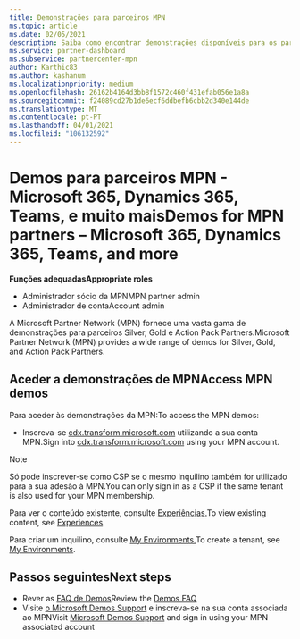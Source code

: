 ```yaml
---
title: Demonstrações para parceiros MPN
ms.topic: article
ms.date: 02/05/2021
description: Saiba como encontrar demonstrações disponíveis para os parceiros MPN Silver, Gold e Action Pack.
ms.service: partner-dashboard
ms.subservice: partnercenter-mpn
author: Karthic83
ms.author: kashanum
ms.localizationpriority: medium
ms.openlocfilehash: 26162b4164d3bb8f1572c460f431efab056e1a8a
ms.sourcegitcommit: f24089cd27b1de6ecf6ddbefb6cbb2d340e144de
ms.translationtype: MT
ms.contentlocale: pt-PT
ms.lasthandoff: 04/01/2021
ms.locfileid: "106132592"
---
```

# <a name="demos-for-mpn-partners--microsoft-365-dynamics-365-teams-and-more"></a><span data-ttu-id="26f59-103">Demos para parceiros MPN - Microsoft 365, Dynamics 365, Teams, e muito mais</span><span class="sxs-lookup"><span data-stu-id="26f59-103">Demos for MPN partners – Microsoft 365, Dynamics 365, Teams, and more</span></span>

<span data-ttu-id="26f59-104">**Funções adequadas**</span><span class="sxs-lookup"><span data-stu-id="26f59-104">**Appropriate roles**</span></span>

- <span data-ttu-id="26f59-105">Administrador sócio da MPN</span><span class="sxs-lookup"><span data-stu-id="26f59-105">MPN partner admin</span></span>
- <span data-ttu-id="26f59-106">Administrador de conta</span><span class="sxs-lookup"><span data-stu-id="26f59-106">Account admin</span></span>

<span data-ttu-id="26f59-107">A Microsoft Partner Network (MPN) fornece uma vasta gama de demonstrações para parceiros Silver, Gold e Action Pack Partners.</span><span class="sxs-lookup"><span data-stu-id="26f59-107">Microsoft Partner Network (MPN) provides a wide range of demos for Silver, Gold, and Action Pack Partners.</span></span>

## <a name="access-mpn-demos"></a><span data-ttu-id="26f59-108">Aceder a demonstrações de MPN</span><span class="sxs-lookup"><span data-stu-id="26f59-108">Access MPN demos</span></span>

<span data-ttu-id="26f59-109">Para aceder às demonstrações da MPN:</span><span class="sxs-lookup"><span data-stu-id="26f59-109">To access the MPN demos:</span></span>

- <span data-ttu-id="26f59-110">Inscreva-se [cdx.transform.microsoft.com](https://cdx.transform.microsoft.com/) utilizando a sua conta MPN.</span><span class="sxs-lookup"><span data-stu-id="26f59-110">Sign into [cdx.transform.microsoft.com](https://cdx.transform.microsoft.com/) using your MPN account.</span></span>

>[!NOTE]
><span data-ttu-id="26f59-111">Só pode inscrever-se como CSP se o mesmo inquilino também for utilizado para a sua adesão à MPN.</span><span class="sxs-lookup"><span data-stu-id="26f59-111">You can only sign in as a CSP if the same tenant is also used for your MPN membership.</span></span>

<span data-ttu-id="26f59-112">Para ver o conteúdo existente, consulte [Experiências.](https://cdx.transform.microsoft.com/experiences)</span><span class="sxs-lookup"><span data-stu-id="26f59-112">To view existing content, see [Experiences](https://cdx.transform.microsoft.com/experiences).</span></span>

<span data-ttu-id="26f59-113">Para criar um inquilino, consulte [My Environments.](https://cdx.transform.microsoft.com/my-tenants)</span><span class="sxs-lookup"><span data-stu-id="26f59-113">To create a tenant, see [My Environments](https://cdx.transform.microsoft.com/my-tenants).</span></span>

## <a name="next-steps"></a><span data-ttu-id="26f59-114">Passos seguintes</span><span class="sxs-lookup"><span data-stu-id="26f59-114">Next steps</span></span>

- <span data-ttu-id="26f59-115">Rever as [FAQ de Demos](https://cdx.transform.microsoft.com/help/faq)</span><span class="sxs-lookup"><span data-stu-id="26f59-115">Review the [Demos FAQ](https://cdx.transform.microsoft.com/help/faq)</span></span>
- <span data-ttu-id="26f59-116">Visite [o Microsoft Demos Support](https://cdx.transform.microsoft.com/submit-request) e inscreva-se na sua conta associada ao MPN</span><span class="sxs-lookup"><span data-stu-id="26f59-116">Visit [Microsoft Demos Support](https://cdx.transform.microsoft.com/submit-request) and sign in using your MPN associated account</span></span>
